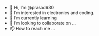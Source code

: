 - 👋 Hi, I’m @prasad630
- 👀 I’m interested in electronics and coding.
- 🌱 I’m currently learning 
- 💞️ I’m looking to collaborate on ...
- 📫 How to reach me ...

<!---
prasad630/prasad630 is a ✨ special ✨ repository because its `README.md` (this file) appears on your GitHub profile.
You can click the Preview link to take a look at your changes.
--->
